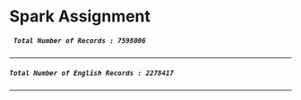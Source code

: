 # Spark Assignment

##### ``` Total Number of Records : 7598006```
---
##### ``` Total Number of English Records : 2278417 ```
---
